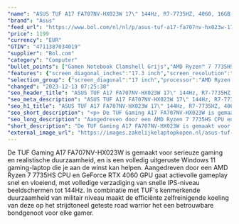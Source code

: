 ```yaml
---
"name": "ASUS TUF A17 FA707NV-HX023W 17\" 144Hz, R7-7735HZ, 4060, 16GB, 512GB"
"brand": "Asus"
"feed_url": "https://www.bol.com/nl/nl/p/asus-tuf-a17-fa707nv-hx023w-17-144hz-r7-7735hz-4060-16gb-512gb/9300000144334591"
"price": 1199
"currency": "EUR"
"GTIN": "4711387034019"
"supplier": "Bol.com"
"category": "Computer"
"bullet_points": ["Gamen Notebook Clamshell Grijs","AMD Ryzen™ 7 7735HS 3,2 GHz","43,9 cm (17.3\") Full HD 1920 x 1080 Pixels IPS 16:9","16 GB DDR5-SDRAM 4800 MHz 2 x 8 GB","512 GB SSD","NVIDIA GeForce RTX 4060 8 GB NVIDIA G-SYNC AMD Radeon 680M","Wi-Fi 6 (802.11ax) Ethernet LAN 10,100,1000 Mbit/s Bluetooth 5.2","Lithium-Ion (Li-Ion) 90 Wh 240 W","Windows 11 Home 64-bit"]
"features": {"screen_diagonal_inches":"17.3 inch","screen_resolution":"1920 x 1080 Pixels","processor_family":"AMD Ryzen™ 7","memory_size":"16 GB","memory_type":"DDR5-SDRAM","total_storage_space":"512 GB","graphics_card":"NVIDIA GeForce RTX 4060","graphics_memory_size":"8 GB","operating_system":"Windows 11 Home","battery_capacity":"90 Wh","width":"395 mm","depth":"264 mm","weight":"2,6 kg"}
"selection_group": {"screen_diagonal":"17 inch","processor":"AMD Ryzen 7","changed_price_past_3_days":false,"product_family":"TUF Gaming"}
"changed": "2023-12-13 07:25:38"
"seo_header_title": "ASUS TUF A17 FA707NV-HX023W 17\" 144Hz, R7-7735HZ, 4060, 16GB, 512GB"
"seo_meta_description": "ASUS TUF A17 FA707NV-HX023W 17\" 144Hz, R7-7735HZ, 4060, 16GB, 512GB"
"seo_h1_title": "ASUS TUF A17 FA707NV-HX023W 17\" 144Hz, R7-7735HZ, 4060, 16GB, 512GB"
"seo_short_description": "<p> De TUF Gaming A17 FA707NV-HX023W is gemaakt voor serieuze gaming en realistische duurzaamheid, en is een volledig uitgeruste Windows 11 gaming-laptop die je aan de winst kan helpen."
"seo_long_description": "Aangedreven door een AMD Ryzen 7 7735HS CPU en GeForce RTX 4060 GPU gaat actievolle gameplay snel en vloeiend, met volledige verzadiging van snelle IPS-niveau beeldschermen tot 144Hz. In combinatie met TUF's kenmerkende duurzaamheid van militair niveau maakt de efficiënte zelfreinigende koeling van deze op het strijdtoneel geteste road warrior het een betrouwbare bondgenoot voor elke gamer. </p>"
"short_description": "De TUF Gaming A17 FA707NV-HX023W is gemaakt voor serieuze gaming en realistische duurzaamheid, en is een volledig uitgeruste Windows 11 gaming-laptop die je aan de winst kan helpen. Aangedreven door een AMD Ryzen 7 7735HS CPU en GeForce RTX 4060 GPU gaat actievolle gameplay snel en vloeiend, met volledige verzadiging van snelle IPS-niveau beeldschermen tot 144Hz. In combinatie met TUF's kenmerkende duurzaamheid van militair niveau maakt de efficiënte zelfreinigende koeling van deze op het strijdtoneel geteste road warrior het een betrouwbare bondgenoot voor elke gamer."
"external_image_url": "https://images.zakelijkelaptopkopen.nl/asus-tuf-a17-fa707nv-hx023w-17-144hz-r7-7735hz-4060-16gb-512gb.webp"
---
```


<p> De TUF Gaming A17 FA707NV-HX023W is gemaakt voor serieuze gaming en realistische duurzaamheid, en is een volledig uitgeruste Windows 11 gaming-laptop die je aan de winst kan helpen. Aangedreven door een AMD Ryzen 7 7735HS CPU en GeForce RTX 4060 GPU gaat actievolle gameplay snel en vloeiend, met volledige verzadiging van snelle IPS-niveau beeldschermen tot 144Hz. In combinatie met TUF's kenmerkende duurzaamheid van militair niveau maakt de efficiënte zelfreinigende koeling van deze op het strijdtoneel geteste road warrior het een betrouwbare bondgenoot voor elke gamer. </p>